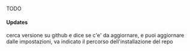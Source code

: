 TODO

#### Updates

cerca versione su github e dice se c'e' da aggiornare, e puoi aggiornare dalle impostazioni, va indicato il percorso dell'installazione del repo